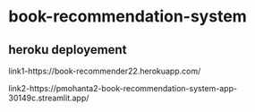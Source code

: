 # book-recommendation-system
## heroku deployement 
<p>link1-https://book-recommender22.herokuapp.com/ </p>
<p> link2-https://pmohanta2-book-recommendation-system-app-30149c.streamlit.app/

